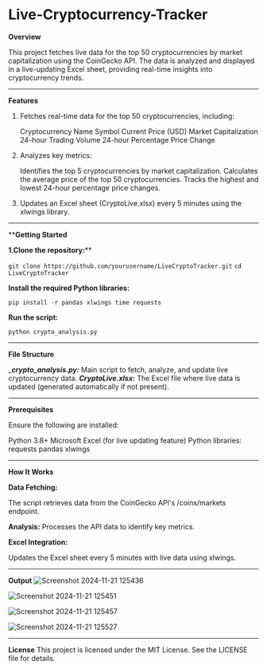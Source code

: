 # Live-Cryptocurrency-Tracker

**Overview**

This project fetches live data for the top 50 cryptocurrencies by market capitalization using the CoinGecko API. The data is analyzed and displayed in a live-updating Excel sheet, providing real-time insights into cryptocurrency trends.

---

**Features**

1. Fetches real-time data for the top 50 cryptocurrencies, including:

   Cryptocurrency Name
   Symbol
   Current Price (USD)
   Market Capitalization
   24-hour Trading Volume
   24-hour Percentage Price Change

2. Analyzes key metrics:

   Identifies the top 5 cryptocurrencies by market capitalization.
   Calculates the average price of the top 50 cryptocurrencies.
   Tracks the highest and lowest 24-hour percentage price changes.

3. Updates an Excel sheet (CryptoLive.xlsx) every 5 minutes using the xlwings library.
---

****Getting Started**

**1.Clone the repository:****

```git clone https://github.com/yourusername/LiveCryptoTracker.git```
```cd LiveCryptoTracker```

**Install the required Python libraries:**

```pip install -r pandas xlwings time requests```

**Run the script:**

```python crypto_analysis.py```

---

**File Structure**

__**crypto_analysis.py:**_ Main script to fetch, analyze, and update live cryptocurrency data.
_**CryptoLive.xlsx:**_ The Excel file where live data is updated (generated automatically if not present).

---

**Prerequisites**

Ensure the following are installed:

Python 3.8+
Microsoft Excel (for live updating feature)
Python libraries:
   requests
   pandas
   xlwings

---

**How It Works**

**Data Fetching:**

The script retrieves data from the CoinGecko API's /coins/markets endpoint.

**Analysis:**
Processes the API data to identify key metrics.

**Excel Integration:**

Updates the Excel sheet every 5 minutes with live data using xlwings.

---
**Output**
![Screenshot 2024-11-21 125436](https://github.com/user-attachments/assets/ad5e1532-c523-41c4-b0c1-792233e5ccda)

![Screenshot 2024-11-21 125451](https://github.com/user-attachments/assets/c4365520-e7ce-4569-8783-839c9022907b)

![Screenshot 2024-11-21 125457](https://github.com/user-attachments/assets/990a0cf4-9e91-491f-8731-446ceece0d3f)

![Screenshot 2024-11-21 125527](https://github.com/user-attachments/assets/5b5a30ac-b946-475e-bd28-2bf7d1082160)

---

**License**
This project is licensed under the MIT License. See the LICENSE file for details.
